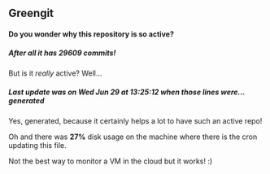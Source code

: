 ## Greengit

#### Do you wonder why this repository is so active?

##### After all it has 29609 commits!

But is it *really* active? Well...

##### Last update was on Wed Jun 29 at 13:25:12 when those lines were... generated

Yes, generated, because it certainly helps a lot to have such an active repo!

Oh and there was **27%** disk usage on the machine
where there is the cron updating this file.

Not the best way to monitor a VM in the cloud but it works! :)
